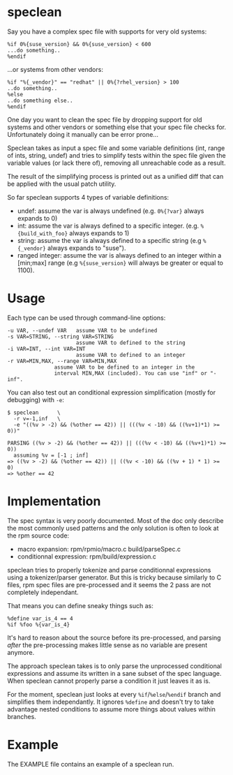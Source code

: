 speclean
========

Say you have a complex spec file with supports for very old systems:

    %if 0%{suse_version} && 0%{suse_version} < 600
    ...do something..
    %endif

...or systems from other vendors:

    %if "%{_vendor}" == "redhat" || 0%{?rhel_version} > 100
    ..do something..
    %else
    ..do something else..
    %endif

One day you want to clean the spec file by dropping support for old
systems and other vendors or something else that your spec file checks
for. Unfortunately doing it manually can be error prone...

Speclean takes as input a spec file and some variable definitions
(int, range of ints, string, undef) and tries to simplify tests within
the spec file given the variable values (or lack there of), removing
all unreachable code as a result.

The result of the simplifying process is printed out as a unified diff
that can be applied with the usual patch utility.

So far speclean supports 4 types of variable definitions:

- undef: assume the var is always undefined (e.g. `0%{?var}` always
  expands to 0)
- int: assume the var is always defined to a specific
  integer.  (e.g. `%{build_with_foo}` always expands to 1)
- string: assume the var is always defined to a specific string (e.g
  `%{_vendor}` always expands to "suse").
- ranged integer: assume the var is always defined to an integer
  within a [min;max] range (e.g `%{suse_version}` will always be greater
  or equal to 1100).

Usage
=====

Each type can be used through command-line options:

    -u VAR, --undef VAR   assume VAR to be undefined
    -s VAR=STRING, --string VAR=STRING
                          assume VAR to defined to the string
    -i VAR=INT, --int VAR=INT
                          assume VAR to defined to an integer
    -r VAR=MIN,MAX, --range VAR=MIN,MAX
                   assume VAR to be defined to an integer in the
                   interval MIN,MAX (included). You can use "inf" or "-inf".


You can also test out an conditional expression simplification (mostly
for debugging) with `-e`:

    $ speclean      \
      -r v=-1,inf   \
      -e "((%v > -2) && (%other == 42)) || (((%v < -10) && ((%v+1)*1) >= 0))"

    PARSING ((%v > -2) && (%other == 42)) || (((%v < -10) && ((%v+1)*1) >= 0))
      assuming %v = [-1 ; inf]
    => ((%v > -2) && (%other == 42)) || ((%v < -10) && ((%v + 1) * 1) >= 0)
    => %other == 42


Implementation
==============

The spec syntax is very poorly documented. Most of the doc only
describe the most commonly used patterns and the only solution is
often to look at the rpm source code:

- macro expansion: rpm/rpmio/macro.c build/parseSpec.c
- conditionnal expression: rpm/build/expression.c

speclean tries to properly tokenize and parse conditionnal expressions
using a tokenizer/parser generator. But this is tricky because
similarly to C files, rpm spec files are pre-processed and it seems
the 2 pass are not completely independant.

That means you can define sneaky things such as:

    %define var_is_4 == 4
    %if %foo %{var_is_4}

It's hard to reason about the source before its pre-processed, and
parsing *after* the pre-processing makes little sense as no variable
are present anymore.

The approach speclean takes is to only parse the unprocessed
conditional expressions and assume its written in a sane subset of the
spec language. When speclean cannot properly parse a condition it just
leaves it as is.

For the moment, speclean just looks at every `%if`/`%else`/`%endif`
branch and simplifies them independantly. It ignores `%define` and
doesn't try to take advantage nested conditions to assume more things
about values within branches.

Example
=======

The EXAMPLE file contains an example of a speclean run.
